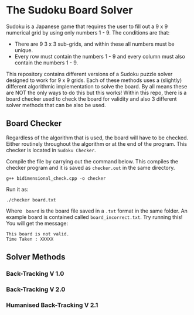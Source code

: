 # The Sudoku Board Solver

Sudoku is a Japanese game that requires the user to fill out a 9 x 9 numerical grid by using only numbers 1 - 9. The conditions are that:
* There are 9 3 x 3 sub-grids, and within these all numbers must be unique.
* Every row must contain the numbers 1 - 9 and every column must also contain the numbers 1 - 9.

This repository contains different versions of a Sudoku puzzle solver designed to work for 9 x 9 grids. Each of these methods uses a (slightly) different algorithmic implementation to solve the board. By all means these are NOT the only ways to do this but this works! Within this repo, there is a board checker used to check the board for validity and also 3 different solver methods that can be also be used.

## Board Checker
Regardless of the algorithm that is used, the board will have to be checked. Either routinely throughout the algorithm or at the end of the program. This checker is located in ``` Sudoku Checker ```.

Compile the file by carrying out the command below. This compiles the checker program and it is saved as ``` checker.out ``` in the same directory.
```
g++ bidimensional_check.cpp -o checker  
```
Run it as:
```
./checker board.txt
```
Where ``` board``` is the board file saved in a ```.txt``` format in the same folder. An example board is contained called ```board_incorrect.txt```. Try running this! You will get the message:
```
This board is not valid.
Time Taken : XXXXX
```

## Solver Methods

### Back-Tracking V 1.0

### Back-Tracking V 2.0

### Humanised Back-Tracking V 2.1

